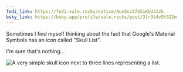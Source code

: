 ```yaml
---
fedi_link: https://fedi.vale.rocks/notice/Auv5si57b51KUUJ1zk
bsky_link: https://bsky.app/profile/vale.rocks/post/3lr3t4v5t522m
---
```


Sometimes I find myself thinking about the fact that Google's Material Symbols has an icon called "Skull List".

I'm sure that's nothing...

![A very simple skull icon next to three lines representing a list.](https://fedi.vale.rocks/media/f8e064a554c1aecddad6a02948888d263a6888d19528a9d7ed66362e21a61741.avif)
